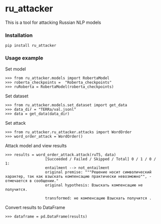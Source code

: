 # ru_attacker

This is a tool for attacking Russian NLP models

### Installation
```
pip install ru_attacker
```
### Usage example

Set model
```
>>> from ru_attacker.models import RobertaModel
>>> roberta_checkpoints =  "Roberta_checkpoints"
>>> ruRoberta = RobertaModel(roberta_checkpoints)
```

Set dataset
```
>>> from ru_attacker.models.set_dataset import get_data
>>> data_dir = "TERRa/val.jsonl" 
>>> data = get_data(data_dir)
```

Set attack
```
>>> from ru_attacker.ru_attacker.attacks import WordOrder
>>> word_order_attack = WordOrder()
```

Attack model and view results
```
>>> results = word_order_attack.attack(ruT5, data)
                  [Succeeded / Failed / Skipped / Total] 0 / 1 / 0 / 1:
                  entailment --> not_entailment
                  original premise: """Решение носит символический характер, так как взыскать компенсацию практически невозможно"", - отмечается в сообщении."
                  original hypothesis: Взыскать компенсацию не получится.
                  
                  transformed: не компенсацию Взыскать получится .
```
Convert results to DataFrame
```
>>> dataframe = pd.DataFrame(results)
```
